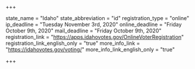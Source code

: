 +++

state_name = "Idaho"
state_abbreviation = "id"
registration_type = "online"
ip_deadline = "Tuesday November 3rd, 2020"
online_deadline = "Friday October 9th, 2020"
mail_deadline = "Friday October 9th, 2020"
registration_link = "https://apps.idahovotes.gov/OnlineVoterRegistration"
registration_link_english_only = "true"
more_info_link = "https://idahovotes.gov/voting/"
more_info_link_english_only = "true"

+++